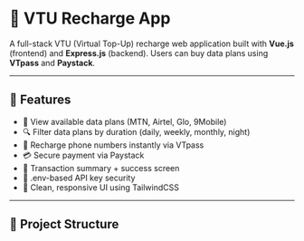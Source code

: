 # 📱 VTU Recharge App

A full-stack VTU (Virtual Top-Up) recharge web application built with **Vue.js** (frontend) and **Express.js** (backend). Users can buy data plans using **VTpass** and **Paystack**.

---

## 🚀 Features

- 📶 View available data plans (MTN, Airtel, Glo, 9Mobile)
- 🔍 Filter data plans by duration (daily, weekly, monthly, night)
- 📲 Recharge phone numbers instantly via VTpass
- 💳 Secure payment via Paystack
- 📜 Transaction summary + success screen
- 🔐 .env-based API key security
- 🎨 Clean, responsive UI using TailwindCSS

---

## 🔧 Project Structure


